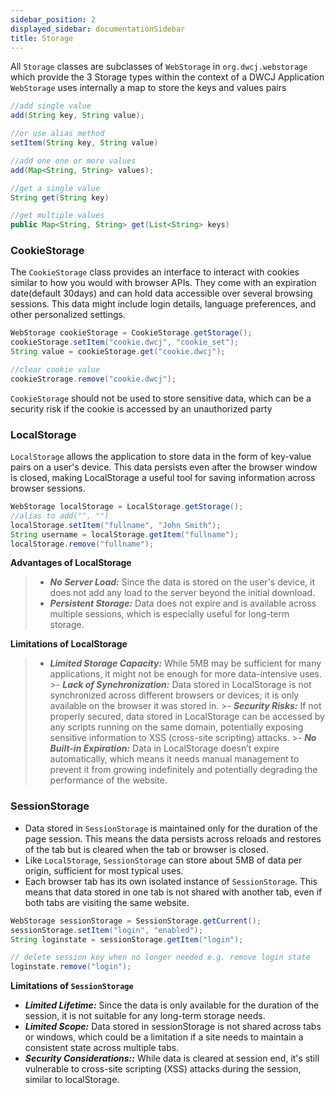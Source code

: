 ```yaml
---
sidebar_position: 2
displayed_sidebar: documentationSidebar
title: Storage
---
```


All `Storage` classes are subclasses of `WebStorage` in `org.dwcj.webstorage` which provide the 3 Storage types within the context of a DWCJ Application
`WebStorage` uses internally a map to store the keys and values pairs

``` java 
//add single value
add(String key, String value);

//or use alias method
setItem(String key, String value)

//add one one or more values 
add(Map<String, String> values);

//get a single value  
String get(String key)

//get multiple values
public Map<String, String> get(List<String> keys)

```



### CookieStorage

The `CookieStorage` class provides an interface to interact with cookies 
similar to how you would with browser APIs. They come with an expiration date(default 30days) and can hold data accessible over several browsing sessions. This data might include login details, language preferences, and other personalized settings.

```java
WebStorage cookieStorage = CookieStorage.getStorage();
cookieStorage.setItem("cookie.dwcj", "cookie_set");
String value = cookieStorage.get("cookie.dwcj");

//clear cookie value 
cookieStrorage.remove("cookie.dwcj");
```

`CookieStorage` should not be used to store sensitive data, which can be a security risk if the cookie is accessed by an unauthorized party


### LocalStorage
`LocalStorage` allows the application to store data in the form of key-value pairs on a user's device. This data persists even after the browser window is closed, making LocalStorage a useful tool for saving information across browser sessions.

```java
WebStorage localStorage = LocalStorage.getStorage();
//alias to add("", "")
localStorage.setItem("fullname", "John Smith");
String username = localStorage.getItem("fullname");
localStorage.remove("fullname");
```
**Advantages of LocalStorage**

>- ***No Server Load:*** Since the data is stored on the user's device, it does not add any load to the server beyond the initial download.
>- ***Persistent Storage:*** Data does not expire and is available across multiple sessions, which is especially useful for long-term storage.

**Limitations of LocalStorage**

   >- ***Limited Storage Capacity:*** While 5MB may be sufficient for many applications, it might not be enough for more data-intensive uses.
    >- ***Lack of Synchronization:*** Data stored in LocalStorage is not synchronized across different browsers or devices; it is only available on the browser it was stored in.
    >- ***Security Risks:*** If not properly secured, data stored in LocalStorage can be accessed by any scripts running on the same domain, potentially exposing sensitive information to XSS (cross-site scripting) attacks.
    >- ***No Built-in Expiration:*** Data in LocalStorage doesn’t expire automatically, which means it needs manual management to prevent it from growing indefinitely and potentially degrading the performance of the website.

### SessionStorage
- Data stored in `SessionStorage` is maintained only for the duration of the page session. This means the data persists across reloads and restores of the tab but is cleared when the tab or browser is closed.
- Like `LocalStorage`, `SessionStorage` can store about 5MB of data per origin, sufficient for most typical uses.
- Each browser tab has its own isolated instance of `SessionStorage`. This means that data stored in one tab is not shared with another tab, even if both tabs are visiting the same website.

```java
WebStorage sessionStorage = SessionStorage.getCurrent();
sessionStorage.setItem("login", "enabled");
String loginstate = sessionStorage.getItem("login");

// delete session key when no longer needed e.g. remove login state
loginstate.remove("login");

```

**Limitations of `SessionStorage`**

- ***Limited Lifetime:*** Since the data is only available for the duration of the session, it is not suitable for any long-term storage needs.
- ***Limited Scope:*** Data stored in sessionStorage is not shared across tabs or windows, which could be a limitation if a site needs to maintain a consistent state across multiple tabs.
- ***Security Considerations::*** While data is cleared at session end, it's still vulnerable to cross-site scripting (XSS) attacks during the session, similar to localStorage.